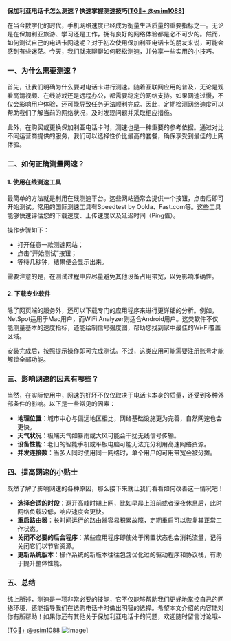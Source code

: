 **保加利亚电话卡怎么测速？快速掌握测速技巧[[TG💪+ @esim1088](https://t.me/s/esim1088)]**

在当今数字化的时代，手机网络速度已经成为衡量生活质量的重要指标之一。无论是在保加利亚旅游、学习还是工作，拥有良好的网络体验都是必不可少的。然而，如何测试自己的电话卡网速呢？对于初次使用保加利亚电话卡的朋友来说，可能会感到有些迷茫。今天，我们就来聊聊如何轻松测速，并分享一些实用的小技巧。

### 一、为什么需要测速？

首先，让我们明确为什么要对电话卡进行测速。随着互联网应用的普及，无论是观看高清视频、在线游戏还是远程办公，都需要稳定的网络支持。如果网速过慢，不仅会影响用户体验，还可能导致任务无法顺利完成。因此，定期检测网络速度可以帮助我们了解当前的网络状况，及时发现问题并采取相应措施。

此外，在购买或更换保加利亚电话卡时，测速也是一种重要的参考依据。通过对比不同运营商提供的服务，我们可以选择性价比最高的套餐，确保享受到最佳的上网体验。

### 二、如何正确测量网速？

#### 1. 使用在线测速工具

最简单的方法就是利用在线测速平台。这些网站通常会提供一个按钮，点击后即可开始测试。常用的国际测速工具有Speedtest by Ookla、Fast.com等。这些工具能够快速评估您的下载速度、上传速度以及延迟时间（Ping值）。

操作步骤如下：
- 打开任意一款测速网站；
- 点击“开始测试”按钮；
- 等待几秒钟，结果便会显示出来。

需要注意的是，在测试过程中应尽量避免其他设备占用带宽，以免影响准确性。

#### 2. 下载专业软件

除了网页端的服务外，还可以下载专门的应用程序来进行更详细的分析。例如，NetSpot适用于Mac用户，而WiFi Analyzer则适合Android用户。这类软件不仅能测量基本的速度指标，还能绘制信号强度图，帮助您找到家中最佳的Wi-Fi覆盖区域。

安装完成后，按照提示操作即可完成测试。不过，这类应用可能需要注册账号才能解锁全部功能。

### 三、影响网速的因素有哪些？

当然，在实际使用中，网速的好坏不仅仅取决于电话卡本身的质量，还受到多种外部条件的影响。以下是一些常见的因素：

- **地理位置**：城市中心与偏远地区相比，网络基础设施更为完善，自然网速也会更快。
- **天气状况**：极端天气如暴雨或大风可能会干扰无线信号传输。
- **设备性能**：老旧的智能手机或平板电脑可能无法充分利用高速网络资源。
- **并发连接数**：当多人同时使用同一网络时，单个用户的可用带宽会被分摊。

### 四、提高网速的小贴士

既然了解了影响网速的各种原因，那么接下来就让我们看看如何改善这一情况吧！

- **选择合适的时段**：避开高峰时期上网，比如早晨上班前或者深夜休息后，此时网络负载较低，响应速度会更快。
- **重启路由器**：长时间运行的路由器容易积累故障，定期重启可以恢复其正常工作状态。
- **关闭不必要的后台程序**：某些应用程序即使处于闲置状态也会消耗流量，记得关闭它们以节省资源。
- **更新系统版本**：操作系统的新版本往往包含优化过的驱动程序和协议栈，有助于提升整体性能。

### 五、总结

综上所述，测速是一项非常必要的技能，它不仅能够帮助我们更好地掌控自己的网络环境，还能指导我们在选购电话卡时做出明智的选择。希望本文介绍的内容能对你有所帮助！如果你还有其他关于保加利亚电话卡的问题，欢迎随时留言讨论哦~

[[TG💪+ @esim1088](https://t.me/s/esim1088) ![Image](https://i.postimg.cc/4NQfJmqS/Snipaste-2025-05-13-00-14-12.png)]